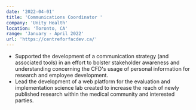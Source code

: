 ```yaml
---
date: '2022-04-01'
title: 'Communications Coordinator '
company: 'Unity Health'
location: 'Toronto, CA'
range: 'January - April 2022'
url: 'https://centreforfacdev.ca/'
---
```


- Supported the development of a communication strategy (and associated tools) in an effort to bolster stakeholder awareness and understanding concerning the CFD's usage of personal information for research and employee development.
- Lead the development of a web platform for the evaluation and implementation science lab created to increase the reach of newly published research within the medical community and interested parties.
